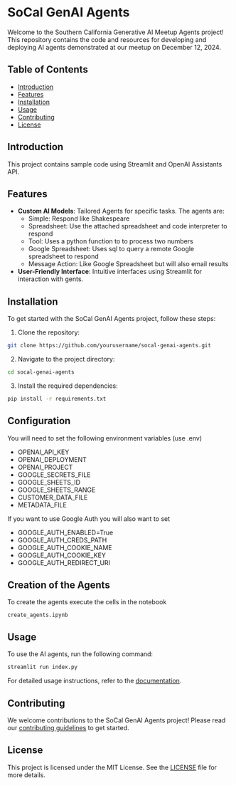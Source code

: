 # SoCal GenAI Agents

Welcome to the Southern California Generative AI Meetup Agents project! This repository contains the code and 
resources for developing and deploying AI agents demonstrated at our meetup on December 12, 2024.

## Table of Contents

- [Introduction](#introduction)
- [Features](#features)
- [Installation](#installation)
- [Usage](#usage)
- [Contributing](#contributing)
- [License](#license)

## Introduction

This project contains sample code using Streamlit and OpenAI Assistants API. 

## Features

- **Custom AI Models**: Tailored Agents for specific tasks. The agents are:
  - Simple: Respond like Shakespeare
  - Spreadsheet: Use the attached spreadsheet and code interpreter to respond
  - Tool: Uses a python function to to process two numbers
  - Google Spreadsheet: Uses sql to query a remote Google spreadsheet to respond
  - Message Action: Like Google Spreadsheet but will also email results
- **User-Friendly Interface**: Intuitive interfaces using Streamlit for interaction with gents.

## Installation

To get started with the SoCal GenAI Agents project, follow these steps:

1. Clone the repository:
  ```bash
  git clone https://github.com/yourusername/socal-genai-agents.git
  ```
2. Navigate to the project directory:
  ```bash
  cd socal-genai-agents
  ```
3. Install the required dependencies:
  ```bash
  pip install -r requirements.txt
  ```

## Configuration

You will need to set the following environment variables (use .env)

- OPENAI_API_KEY
- OPENAI_DEPLOYMENT
- OPENAI_PROJECT
- GOOGLE_SECRETS_FILE
- GOOGLE_SHEETS_ID
- GOOGLE_SHEETS_RANGE
- CUSTOMER_DATA_FILE
- METADATA_FILE

If you want to use Google Auth you will also want to set

- GOOGLE_AUTH_ENABLED=True
- GOOGLE_AUTH_CREDS_PATH
- GOOGLE_AUTH_COOKIE_NAME
- GOOGLE_AUTH_COOKIE_KEY
- GOOGLE_AUTH_REDIRECT_URI

## Creation of the Agents

To create the agents execute the cells in the notebook
```
create_agents.ipynb
```


## Usage

To use the AI agents, run the following command:

```bash
streamlit run index.py
```

For detailed usage instructions, refer to the [documentation](docs/USAGE.md).

## Contributing

We welcome contributions to the SoCal GenAI Agents project! Please read our [contributing guidelines](CONTRIBUTING.md) to get started.

## License

This project is licensed under the MIT License. See the [LICENSE](LICENSE) file for more details.